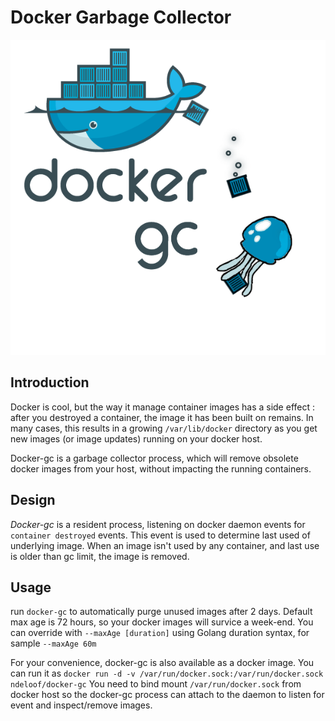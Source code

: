 # Docker Garbage Collector

![Logo](docker-GC.png)

## Introduction

Docker is cool, but the way it manage container images has a side effect : after you destroyed a container, the image it has been built on
remains. In many cases, this results in a growing `/var/lib/docker` directory as you get new images (or image updates) running on your
docker host.

Docker-gc is a garbage collector process, which will remove obsolete docker images from your host, without impacting the running containers.

## Design

*Docker-gc* is a resident process, listening on docker daemon events for `container destroyed` events. This event is used to determine last used
of underlying image. When an image isn't used by any container, and last use is older than gc limit, the image is removed.
  
## Usage
  
run `docker-gc` to automatically purge unused images after 2 days. Default max age is 72 hours, so your docker images will survice a 
week-end. You can override with `--maxAge [duration]` using Golang duration syntax, for sample `--maxAge 60m` 

For your convenience, docker-gc is also available as a docker image. You can run it as `docker run -d -v /var/run/docker.sock:/var/run/docker.sock ndeloof/docker-gc`
You need to bind mount `/var/run/docker.sock` from docker host so the docker-gc process can attach to the daemon to listen for event and inspect/remove images.


